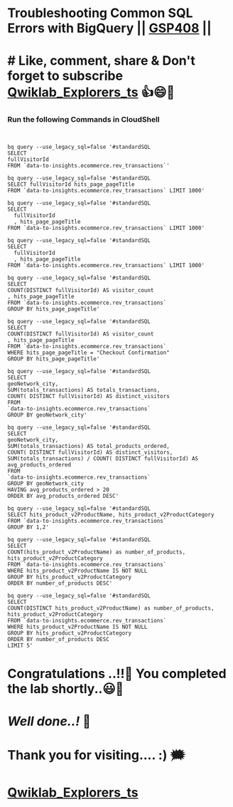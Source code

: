 # Troubleshooting Common SQL Errors with BigQuery || [GSP408](https://www.cloudskillsboost.google/focuses/3642?parent=catalog) ||

# # Like, comment, share & Don't forget to subscribe [Qwiklab_Explorers_ts](https://youtube.com/@titashshil?si=RgamNu1dc9jVIbJN) 👍😄🤝

### Run the following Commands in CloudShell

```


bq query --use_legacy_sql=false '#standardSQL
SELECT
fullVisitorId
FROM `data-to-insights.ecommerce.rev_transactions`'

bq query --use_legacy_sql=false '#standardSQL
SELECT fullVisitorId hits_page_pageTitle
FROM `data-to-insights.ecommerce.rev_transactions` LIMIT 1000'

bq query --use_legacy_sql=false '#standardSQL
SELECT
  fullVisitorId
  , hits_page_pageTitle
FROM `data-to-insights.ecommerce.rev_transactions` LIMIT 1000'

bq query --use_legacy_sql=false '#standardSQL
SELECT
  fullVisitorId
  , hits_page_pageTitle
FROM `data-to-insights.ecommerce.rev_transactions` LIMIT 1000'

bq query --use_legacy_sql=false '#standardSQL
SELECT
COUNT(DISTINCT fullVisitorId) AS visitor_count
, hits_page_pageTitle
FROM `data-to-insights.ecommerce.rev_transactions`
GROUP BY hits_page_pageTitle'

bq query --use_legacy_sql=false '#standardSQL
SELECT
COUNT(DISTINCT fullVisitorId) AS visitor_count
, hits_page_pageTitle
FROM `data-to-insights.ecommerce.rev_transactions`
WHERE hits_page_pageTitle = "Checkout Confirmation"
GROUP BY hits_page_pageTitle'

bq query --use_legacy_sql=false '#standardSQL
SELECT
geoNetwork_city,
SUM(totals_transactions) AS totals_transactions,
COUNT( DISTINCT fullVisitorId) AS distinct_visitors
FROM
`data-to-insights.ecommerce.rev_transactions`
GROUP BY geoNetwork_city'

bq query --use_legacy_sql=false '#standardSQL
SELECT
geoNetwork_city,
SUM(totals_transactions) AS total_products_ordered,
COUNT( DISTINCT fullVisitorId) AS distinct_visitors,
SUM(totals_transactions) / COUNT( DISTINCT fullVisitorId) AS avg_products_ordered
FROM
`data-to-insights.ecommerce.rev_transactions`
GROUP BY geoNetwork_city
HAVING avg_products_ordered > 20
ORDER BY avg_products_ordered DESC'

bq query --use_legacy_sql=false '#standardSQL
SELECT hits_product_v2ProductName, hits_product_v2ProductCategory
FROM `data-to-insights.ecommerce.rev_transactions`
GROUP BY 1,2'

bq query --use_legacy_sql=false '#standardSQL
SELECT
COUNT(hits_product_v2ProductName) as number_of_products,
hits_product_v2ProductCategory
FROM `data-to-insights.ecommerce.rev_transactions`
WHERE hits_product_v2ProductName IS NOT NULL
GROUP BY hits_product_v2ProductCategory
ORDER BY number_of_products DESC'

bq query --use_legacy_sql=false '#standardSQL
SELECT
COUNT(DISTINCT hits_product_v2ProductName) as number_of_products,
hits_product_v2ProductCategory
FROM `data-to-insights.ecommerce.rev_transactions`
WHERE hits_product_v2ProductName IS NOT NULL
GROUP BY hits_product_v2ProductCategory
ORDER BY number_of_products DESC
LIMIT 5'
```

# Congratulations ..!!🎉  You completed the lab shortly..😃💯

# *Well done..!* 👏

# Thank you for visiting.... :) 🗯️

# [Qwiklab_Explorers_ts](https://youtube.com/@titashshil?si=RgamNu1dc9jVIbJN)
